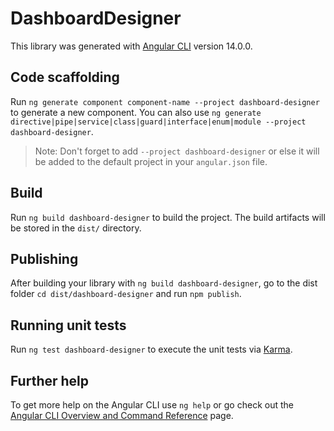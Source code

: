 # DashboardDesigner

This library was generated with [Angular CLI](https://github.com/angular/angular-cli) version 14.0.0.

## Code scaffolding

Run `ng generate component component-name --project dashboard-designer` to generate a new component. You can also use `ng generate directive|pipe|service|class|guard|interface|enum|module --project dashboard-designer`.

> Note: Don't forget to add `--project dashboard-designer` or else it will be added to the default project in your `angular.json` file.

## Build

Run `ng build dashboard-designer` to build the project. The build artifacts will be stored in the `dist/` directory.

## Publishing

After building your library with `ng build dashboard-designer`, go to the dist folder `cd dist/dashboard-designer` and run `npm publish`.

## Running unit tests

Run `ng test dashboard-designer` to execute the unit tests via [Karma](https://karma-runner.github.io).

## Further help

To get more help on the Angular CLI use `ng help` or go check out the [Angular CLI Overview and Command Reference](https://angular.io/cli) page.

